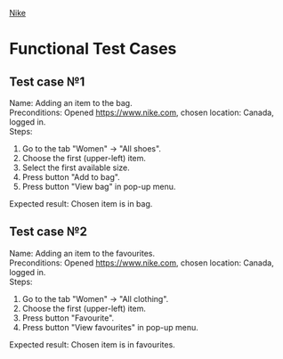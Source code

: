 [Nike](https://www.nike.com)
# Functional Test Cases 
## Test case №1
Name: Adding an item to the bag.  
Preconditions: Opened https://www.nike.com, chosen location: Canada, logged in.    
Steps:
  1. Go to the tab "Women" -> "All shoes".
  2. Choose the first (upper-left) item.
  3. Select the first available size.
  4. Press button "Add to bag".
  5. Press button "View bag" in pop-up menu.   

Expected result: Chosen item is in bag.

## Test case №2
Name: Adding an item to the favourites.  
Preconditions: Opened https://www.nike.com, chosen location: Canada, logged in.    
Steps:
  1. Go to the tab "Women" -> "All clothing".
  2. Choose the first (upper-left) item.
  3. Press button "Favourite".
  4. Press button "View favourites" in pop-up menu.   

Expected result: Chosen item is in favourites.





